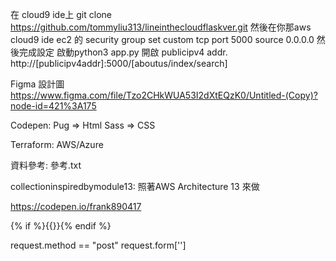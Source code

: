 在 cloud9 ide上 git clone https://github.com/tommyliu313/lineinthecloudflaskver.git
然後在你那aws cloud9 ide ec2 的 security group set custom tcp port 5000 source 0.0.0.0 
然後完成設定 啟動python3 app.py 開啟 publicipv4 addr.
http://[publicipv4addr]:5000/[aboutus/index/search]

Figma 設計圖
https://www.figma.com/file/Tzo2CHkWUA53I2dXtEQzK0/Untitled-(Copy)?node-id=421%3A175

Codepen: Pug => Html Sass => CSS

Terraform: AWS/Azure

資料參考: 參考.txt

collectioninspiredbymodule13:
照著AWS Architecture 13 來做

https://codepen.io/frank890417

{% if %}{{}}{% endif %}

request.method == "post"
request.form['']